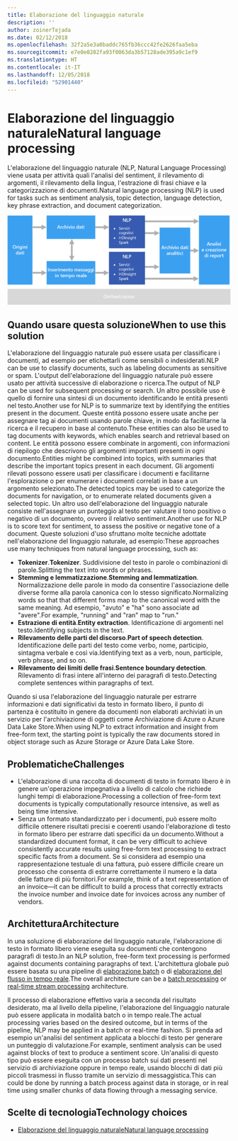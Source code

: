 ```yaml
---
title: Elaborazione del linguaggio naturale
description: ''
author: zoinerTejada
ms.date: 02/12/2018
ms.openlocfilehash: 32f2a5e3a0baddc765fb36ccc42fe2626faa5eba
ms.sourcegitcommit: e7e0e0282fa93f0063da3b57128ade395a9c1ef9
ms.translationtype: HT
ms.contentlocale: it-IT
ms.lasthandoff: 12/05/2018
ms.locfileid: "52901440"
---
```

# <a name="natural-language-processing"></a><span data-ttu-id="0ab16-102">Elaborazione del linguaggio naturale</span><span class="sxs-lookup"><span data-stu-id="0ab16-102">Natural language processing</span></span>

<span data-ttu-id="0ab16-103">L'elaborazione del linguaggio naturale (NLP, Natural Language Processing) viene usata per attività quali l'analisi del sentiment, il rilevamento di argomenti, il rilevamento della lingua, l'estrazione di frasi chiave e la categorizzazione di documenti.</span><span class="sxs-lookup"><span data-stu-id="0ab16-103">Natural language processing (NLP) is used for tasks such as sentiment analysis, topic detection, language detection, key phrase extraction, and document categorization.</span></span>

![](./images/nlp-pipeline.png)

## <a name="when-to-use-this-solution"></a><span data-ttu-id="0ab16-104">Quando usare questa soluzione</span><span class="sxs-lookup"><span data-stu-id="0ab16-104">When to use this solution</span></span>

<span data-ttu-id="0ab16-105">L'elaborazione del linguaggio naturale può essere usata per classificare i documenti, ad esempio per etichettarli come sensibili o indesiderati.</span><span class="sxs-lookup"><span data-stu-id="0ab16-105">NLP can be use to classify documents, such as labeling documents as sensitive or spam.</span></span> <span data-ttu-id="0ab16-106">L'output dell'elaborazione del linguaggio naturale può essere usato per attività successive di elaborazione o ricerca.</span><span class="sxs-lookup"><span data-stu-id="0ab16-106">The output of NLP can be used for subsequent processing or search.</span></span> <span data-ttu-id="0ab16-107">Un altro possibile uso è quello di fornire una sintesi di un documento identificando le entità presenti nel testo.</span><span class="sxs-lookup"><span data-stu-id="0ab16-107">Another use for NLP is to summarize text by identifying the entities present in the document.</span></span> <span data-ttu-id="0ab16-108">Queste entità possono essere usate anche per assegnare tag ai documenti usando parole chiave, in modo da facilitarne la ricerca e il recupero in base al contenuto.</span><span class="sxs-lookup"><span data-stu-id="0ab16-108">These entities can also be used to tag documents with keywords, which enables search and retrieval based on content.</span></span> <span data-ttu-id="0ab16-109">Le entità possono essere combinate in argomenti, con informazioni di riepilogo che descrivono gli argomenti importanti presenti in ogni documento.</span><span class="sxs-lookup"><span data-stu-id="0ab16-109">Entities might be combined into topics, with summaries that describe the important topics present in each document.</span></span> <span data-ttu-id="0ab16-110">Gli argomenti rilevati possono essere usati per classificare i documenti e facilitarne l'esplorazione o per enumerare i documenti correlati in base a un argomento selezionato.</span><span class="sxs-lookup"><span data-stu-id="0ab16-110">The detected topics may be used to categorize the documents for navigation, or to enumerate related documents given a selected topic.</span></span> <span data-ttu-id="0ab16-111">Un altro uso dell'elaborazione del linguaggio naturale consiste nell'assegnare un punteggio al testo per valutare il tono positivo o negativo di un documento, ovvero il relativo sentiment.</span><span class="sxs-lookup"><span data-stu-id="0ab16-111">Another use for NLP is to score text for sentiment, to assess the positive or negative tone of a document.</span></span> <span data-ttu-id="0ab16-112">Queste soluzioni d'uso sfruttano molte tecniche adottate nell'elaborazione del linguaggio naturale, ad esempio:</span><span class="sxs-lookup"><span data-stu-id="0ab16-112">These approaches use many techniques from natural language processing, such as:</span></span> 

- <span data-ttu-id="0ab16-113">**Tokenizer**.</span><span class="sxs-lookup"><span data-stu-id="0ab16-113">**Tokenizer**.</span></span> <span data-ttu-id="0ab16-114">Suddivisione del testo in parole o combinazioni di parole.</span><span class="sxs-lookup"><span data-stu-id="0ab16-114">Splitting the text into words or phrases.</span></span>
- <span data-ttu-id="0ab16-115">**Stemming e lemmatizzazione**.</span><span class="sxs-lookup"><span data-stu-id="0ab16-115">**Stemming and lemmatization**.</span></span> <span data-ttu-id="0ab16-116">Normalizzazione delle parole in modo da consentire l'associazione delle diverse forme alla parola canonica con lo stesso significato.</span><span class="sxs-lookup"><span data-stu-id="0ab16-116">Normalizing words so that that different forms map to the canonical word with the same meaning.</span></span> <span data-ttu-id="0ab16-117">Ad esempio, "avuto" e "ha" sono associate ad "avere".</span><span class="sxs-lookup"><span data-stu-id="0ab16-117">For example, "running" and "ran" map to "run."</span></span> 
- <span data-ttu-id="0ab16-118">**Estrazione di entità**.</span><span class="sxs-lookup"><span data-stu-id="0ab16-118">**Entity extraction**.</span></span> <span data-ttu-id="0ab16-119">Identificazione di argomenti nel testo.</span><span class="sxs-lookup"><span data-stu-id="0ab16-119">Identifying subjects in the text.</span></span>
- <span data-ttu-id="0ab16-120">**Rilevamento delle parti del discorso**.</span><span class="sxs-lookup"><span data-stu-id="0ab16-120">**Part of speech detection**.</span></span> <span data-ttu-id="0ab16-121">Identificazione delle parti del testo come verbo, nome, participio, sintagma verbale e così via.</span><span class="sxs-lookup"><span data-stu-id="0ab16-121">Identifying text as a verb, noun, participle, verb phrase, and so on.</span></span>
- <span data-ttu-id="0ab16-122">**Rilevamento dei limiti delle frasi**.</span><span class="sxs-lookup"><span data-stu-id="0ab16-122">**Sentence boundary detection**.</span></span> <span data-ttu-id="0ab16-123">Rilevamento di frasi intere all'interno dei paragrafi di testo.</span><span class="sxs-lookup"><span data-stu-id="0ab16-123">Detecting complete sentences within paragraphs of text.</span></span>

<span data-ttu-id="0ab16-124">Quando si usa l'elaborazione del linguaggio naturale per estrarre informazioni e dati significativi da testo in formato libero, il punto di partenza è costituito in genere da documenti non elaborati archiviati in un servizio per l'archiviazione di oggetti come Archiviazione di Azure o Azure Data Lake Store.</span><span class="sxs-lookup"><span data-stu-id="0ab16-124">When using NLP to extract information and insight from free-form text, the starting point is typically the raw documents stored in object storage such as Azure Storage or Azure Data Lake Store.</span></span> 

## <a name="challenges"></a><span data-ttu-id="0ab16-125">Problematiche</span><span class="sxs-lookup"><span data-stu-id="0ab16-125">Challenges</span></span>

- <span data-ttu-id="0ab16-126">L'elaborazione di una raccolta di documenti di testo in formato libero è in genere un'operazione impegnativa a livello di calcolo che richiede lunghi tempi di elaborazione.</span><span class="sxs-lookup"><span data-stu-id="0ab16-126">Processing a collection of free-form text documents is typically computationally resource intensive, as well as being time intensive.</span></span>
- <span data-ttu-id="0ab16-127">Senza un formato standardizzato per i documenti, può essere molto difficile ottenere risultati precisi e coerenti usando l'elaborazione di testo in formato libero per estrarre dati specifici da un documento.</span><span class="sxs-lookup"><span data-stu-id="0ab16-127">Without a standardized document format, it can be very difficult to achieve consistently accurate results using free-form text processing to extract specific facts from a document.</span></span> <span data-ttu-id="0ab16-128">Se si considera ad esempio una rappresentazione testuale di una fattura, può essere difficile creare un processo che consenta di estrarre correttamente il numero e la data delle fatture di più fornitori.</span><span class="sxs-lookup"><span data-stu-id="0ab16-128">For example, think of a text representation of an invoice&mdash;it can be difficult to build a process that correctly extracts the invoice number and invoice date for invoices across any number of vendors.</span></span>

## <a name="architecture"></a><span data-ttu-id="0ab16-129">Architettura</span><span class="sxs-lookup"><span data-stu-id="0ab16-129">Architecture</span></span>

<span data-ttu-id="0ab16-130">In una soluzione di elaborazione del linguaggio naturale, l'elaborazione di testo in formato libero viene eseguita su documenti che contengono paragrafi di testo.</span><span class="sxs-lookup"><span data-stu-id="0ab16-130">In an NLP solution, free-form text processing is performed against documents containing paragraphs of text.</span></span> <span data-ttu-id="0ab16-131">L'architettura globale può essere basata su una pipeline di [elaborazione batch](../big-data/batch-processing.md) o di [elaborazione del flusso in tempo reale](../big-data/real-time-processing.md).</span><span class="sxs-lookup"><span data-stu-id="0ab16-131">The overall architecture can be a [batch processing](../big-data/batch-processing.md) or [real-time stream processing](../big-data/real-time-processing.md) architecture.</span></span>

<span data-ttu-id="0ab16-132">Il processo di elaborazione effettivo varia a seconda del risultato desiderato, ma al livello della pipeline, l'elaborazione del linguaggio naturale può essere applicata in modalità batch o in tempo reale.</span><span class="sxs-lookup"><span data-stu-id="0ab16-132">The actual processing varies based on the desired outcome, but in terms of the pipeline, NLP may be applied in a batch or real-time fashion.</span></span> <span data-ttu-id="0ab16-133">Si prenda ad esempio un'analisi del sentiment applicata a blocchi di testo per generare un punteggio di valutazione.</span><span class="sxs-lookup"><span data-stu-id="0ab16-133">For example, sentiment analysis can be used against blocks of text to produce a sentiment score.</span></span> <span data-ttu-id="0ab16-134">Un'analisi di questo tipo può essere eseguita con un processo batch sui dati presenti nel servizio di archiviazione oppure in tempo reale, usando blocchi di dati più piccoli trasmessi in flusso tramite un servizio di messaggistica.</span><span class="sxs-lookup"><span data-stu-id="0ab16-134">This can could be done by running a batch process against data in storage, or in real time using smaller chunks of data flowing through a messaging service.</span></span>

## <a name="technology-choices"></a><span data-ttu-id="0ab16-135">Scelte di tecnologia</span><span class="sxs-lookup"><span data-stu-id="0ab16-135">Technology choices</span></span>

- [<span data-ttu-id="0ab16-136">Elaborazione del linguaggio naturale</span><span class="sxs-lookup"><span data-stu-id="0ab16-136">Natural language processing</span></span>](../technology-choices/natural-language-processing.md)